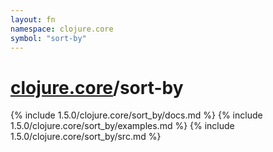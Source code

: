 ```yaml
---
layout: fn
namespace: clojure.core
symbol: "sort-by"
---
```


# [clojure.core](../)/sort-by

{% include 1.5.0/clojure.core/sort_by/docs.md %}
{% include 1.5.0/clojure.core/sort_by/examples.md %}
{% include 1.5.0/clojure.core/sort_by/src.md %}

